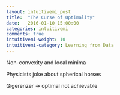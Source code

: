 ```yaml
---
layout: intuitivemi_post
title:  "The Curse of Optimality"
date:   2016-01-10 15:00:00
categories: intuitivemi
comments: true
intuitivemi-weight: 10
intuitivemi-category: Learning from Data
---
```


Non-convexity and local minima

Physicists joke about spherical horses

Gigerenzer -> optimal not achievable